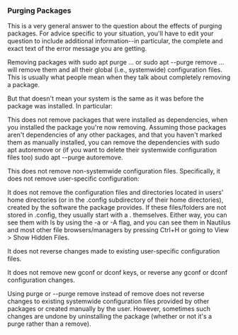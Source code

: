 ### Purging Packages

This is a very general answer to the question about the effects of purging packages. For advice specific to your situation, you'll have to edit your question to include additional information--in particular, the complete and exact text of the error message you are getting.

Removing packages with sudo apt purge ... or sudo apt --purge remove ... will remove them and all their global (i.e., systemwide) configuration files. This is usually what people mean when they talk about completely removing a package.

But that doesn't mean your system is the same as it was before the package was installed. In particular:

This does not remove packages that were installed as dependencies, when you installed the package you're now removing. Assuming those packages aren't dependencies of any other packages, and that you haven't marked them as manually installed, you can remove the dependencies with sudo apt autoremove or (if you want to delete their systemwide configuration files too) sudo apt --purge autoremove.

This does not remove non-systemwide configuration files. Specifically, it does not remove user-specific configuration:

It does not remove the configuration files and directories located in users' home directories (or in the .config subdirectory of their home directories), created by the software the package provides.
If these files/folders are not stored in .config, they usually start with a . themselves. Either way, you can see them with ls by using the -a or -A flag, and you can see them in Nautilus and most other file browsers/managers by pressing Ctrl+H or going to View > Show Hidden Files.

It does not reverse changes made to existing user-specific configuration files.

It does not remove new gconf or dconf keys, or reverse any gconf or dconf configuration changes.

Using purge or --purge remove instead of remove does not reverse changes to existing systemwide configuration files provided by other packages or created manually by the user. However, sometimes such changes are undone by uninstalling the package (whether or not it's a purge rather than a remove).

